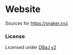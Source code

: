 # Website

Sources for https://snaker.xyz

### License

Licensed under [DBaJ v2](https://github.com/CoFH/CoFHCore/blob/1.20.x/README.md) 